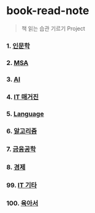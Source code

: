 # book-read-note
> 책 읽는 습관 기르기 Project


### 1. [인문학](https://github.com/jukyellow/book-read-note/tree/master/01_%EC%9D%B8%EB%AC%B8%ED%95%99)  
### 2. [MSA](https://github.com/jukyellow/book-read-note/tree/master/02_IT_MSA)  
### 3. [AI](https://github.com/jukyellow/book-read-note/tree/master/03_IT_AI)  
### 4. [IT 매거진](https://github.com/jukyellow/book-read-note/tree/master/04_IT_%EB%A7%A4%EA%B1%B0%EC%A7%84)  
### 5. [Language](https://github.com/jukyellow/book-read-note/tree/master/05_IT_%ED%94%84%EB%A1%9C%EA%B7%B8%EB%9E%98%EB%B0%8D)  
### 6. [알고리즘](https://github.com/jukyellow/book-read-note/tree/master/06_%EC%95%8C%EA%B3%A0%EB%A6%AC%EC%A6%98)  
### 7. [금융공학](https://github.com/jukyellow/book-read-note/tree/master/08_%EA%B8%88%EC%9C%B5%EA%B3%B5%ED%95%99)  
### 8. [경제](https://github.com/jukyellow/book-read-note/tree/master/09_%EA%B2%BD%EC%A0%9C)
### 99. [IT 기타](https://github.com/jukyellow/book-read-note/tree/master/07_IT_%EA%B8%B0%ED%83%80)  
### 100. [육아서](https://github.com/jukyellow/book-read-note/tree/master/10_%EC%9C%A1%EC%95%84%EC%84%9C)  
